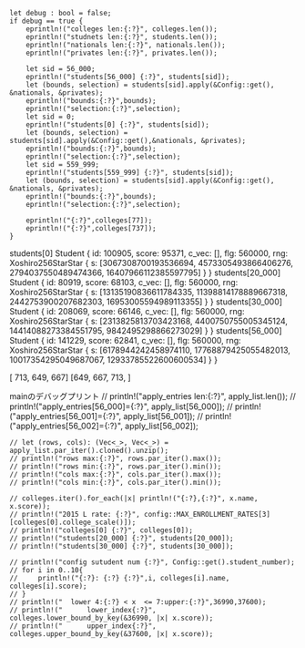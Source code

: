 
    let debug : bool = false;
    if debug == true {
        eprintln!("colleges len:{:?}", colleges.len());
        eprintln!("studnets len:{:?}", students.len());
        eprintln!("nationals len:{:?}", nationals.len());
        eprintln!("privates len:{:?}", privates.len());

        let sid = 56_000;
        eprintln!("students[56_000] {:?}", students[sid]);
        let (bounds, selection) = students[sid].apply(&Config::get(), &nationals, &privates);
        eprintln!("bounds:{:?}",bounds);
        eprintln!("selection:{:?}",selection);
        let sid = 0;
        eprintln!("students[0] {:?}", students[sid]);
        let (bounds, selection) = students[sid].apply(&Config::get(),&nationals, &privates);
        eprintln!("bounds:{:?}",bounds);
        eprintln!("selection:{:?}",selection);
        let sid = 559_999;
        eprintln!("students[559_999] {:?}", students[sid]);
        let (bounds, selection) = students[sid].apply(&Config::get(), &nationals, &privates);
        eprintln!("bounds:{:?}",bounds);
        eprintln!("selection:{:?}",selection);

        eprintln!("{:?}",colleges[77]);
        eprintln!("{:?}",colleges[737]);
    }




students[0] Student { id: 100905, score: 95371, c_vec: [], flg: 560000, rng: Xoshiro256StarStar { s: [3067308700193536694, 4573305493866406276, 2794037550489474366, 16407966112385597795] } }
students[20_000] Student { id: 80919, score: 68103, c_vec: [], flg: 560000, rng: Xoshiro256StarStar { s: [13135190836611784335, 11398814178889667318, 2442753900207682303, 16953005594989113355] } }
students[30_000] Student { id: 208069, score: 66146, c_vec: [], flg: 560000, rng: Xoshiro256StarStar { s: [2313825813703423168, 4400750755005345124, 14414088273384551795, 9842495298866273029] } }
students[56_000] Student { id: 141229, score: 62841, c_vec: [], flg: 560000, rng: Xoshiro256StarStar { s: [6178944242458974110, 17768879425055482013, 10017354295049687067, 12933785522600600534] } }

[ 713, 649, 667]
[649, 667,  713, ]

mainのデバッグプリント
    // println!("apply_entries len:{:?}", apply_list.len());
    // println!("apply_entries[56_000]={:?}", apply_list[56_000]);
    // println!("apply_entries[56_001]={:?}", apply_list[56_001]);
    // println!("apply_entries[56_002]={:?}", apply_list[56_002]);

    // let (rows, cols): (Vec<_>, Vec<_>) = apply_list.par_iter().cloned().unzip();
    // println!("rows max:{:?}", rows.par_iter().max());
    // println!("rows min:{:?}", rows.par_iter().min());
    // println!("cols max:{:?}", cols.par_iter().max());
    // println!("cols min:{:?}", cols.par_iter().min());

    // colleges.iter().for_each(|x| println!("{:?},{:?}", x.name, x.score)); 
    // println!("2015 L rate: {:?}", config::MAX_ENROLLMENT_RATES[3][colleges[0].college_scale()]);
    // println!("colleges[0] {:?}", colleges[0]);
    // println!("students[20_000] {:?}", students[20_000]);
    // println!("students[30_000] {:?}", students[30_000]);

    // println!("config sutudent num {:?}", Config::get().student_number);
    // for i in 0..10{
    //     println!("{:?}: {:?} {:?}",i, colleges[i].name, colleges[i].score);
    // }
    // println!("  lower 4:{:?} < x  <= 7:upper:{:?}",36990,37600);
    // println!("      lower_index{:?}", colleges.lower_bound_by_key(&36990, |x| x.score));
    // println!("      upper_index{:?}", colleges.upper_bound_by_key(&37600, |x| x.score));
